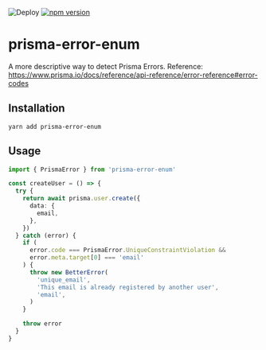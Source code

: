 ![Deploy](https://github.com/vinpac/prisma-error-enum/workflows/Deploy/badge.svg)
[![npm version](https://badge.fury.io/js/prisma-error-enum.svg)](https://badge.fury.io/js/prisma-error-enum)
# prisma-error-enum

A more descriptive way to detect Prisma Errors. Reference: https://www.prisma.io/docs/reference/api-reference/error-reference#error-codes

## Installation
```shell
yarn add prisma-error-enum
```

## Usage
```typescript
import { PrismaError } from 'prisma-error-enum'

const createUser = () => {
  try {
    return await prisma.user.create({
      data: {
        email,
      },
    })
  } catch (error) {
    if (
      error.code === PrismaError.UniqueConstraintViolation &&
      error.meta.target[0] === 'email'
    ) {
      throw new BetterError(
        'unique_email',
        'This email is already registered by another user',
        'email',
      )
    }

    throw error
  }
}
```
